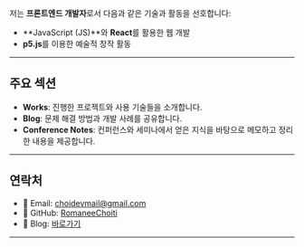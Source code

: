 
저는 **프론트엔드 개발자**로서 다음과 같은 기술과 활동을 선호합니다:
- **JavaScript (JS)**와 **React**를 활용한 웹 개발
- **p5.js**를 이용한 예술적 창작 활동

---

## 주요 섹션
- **Works**: 진행한 프로젝트와 사용 기술들을 소개합니다.
- **Blog**: 문제 해결 방법과 개발 사례를 공유합니다.
- **Conference Notes**: 컨퍼런스와 세미나에서 얻은 지식을 바탕으로 메모하고 정리한 내용을 제공합니다.

---

## 연락처
- 📧 Email: [choidevmail@gmail.com](mailto:choidevmail@gmail.com)
- 🐙 GitHub: [RomaneeChoiti](https://github.com/RomaneeChoiti)
- 📝 Blog: [바로가기](https://romaneechoiti.github.io/Choidev.github.io)

---
